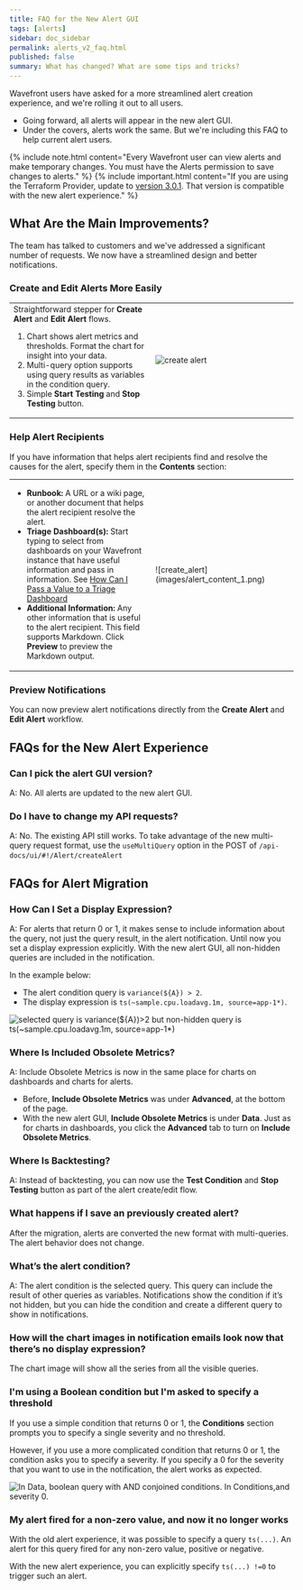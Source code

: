 ```yaml
---
title: FAQ for the New Alert GUI
tags: [alerts]
sidebar: doc_sidebar
permalink: alerts_v2_faq.html
published: false
summary: What has changed? What are some tips and tricks?
---
```


Wavefront users have asked for a more streamlined alert creation experience, and we're rolling it out to all users.
* Going forward, all alerts will appear in the new alert GUI.
* Under the covers, alerts work the same. But we're including this FAQ to help current alert users.

{% include note.html content="Every Wavefront user can view alerts and make temporary changes. You must have the Alerts permission to save changes to alerts." %}
{% include important.html content="If you are using the Terraform Provider, update to [version 3.0.1](https://registry.terraform.io/providers/vmware/wavefront/latest/docs). That version is compatible with the new alert experience." %}

## What Are the Main Improvements?

The team has talked to customers and we've  addressed a significant number of requests. We now have a streamlined design and better notifications.

### Create and Edit Alerts More Easily

<table style="width: 100%;">
<tbody>
<tr>
<td width="50%">
Straightforward stepper for <strong>Create Alert</strong> and <strong>Edit Alert</strong> flows.
<ol><li>Chart shows alert metrics and thresholds. Format the chart for insight into your data. </li>
<li>Multi-query option supports using query results as variables in the condition query.</li>
<li>Simple <strong>Start Testing</strong> and <strong>Stop Testing</strong> button.</li></ol></td>
<td width="50%"><img src="/images/alert_new_data.png" alt="create alert"></td>
</tr>
</tbody>
</table>


### Help Alert Recipients

If you have information that helps alert recipients find and resolve the causes for the alert, specify them in the **Contents** section:

<table style="width: 100%;">
<tbody>
<tr>
<td width="50%">
<ul>
<li><strong>Runbook: </strong>A URL or a wiki page, or another document that helps the alert recipient resolve the alert.</li>
<li><strong>Triage Dashboard(s): </strong>Start typing to select from dashboards on your Wavefront instance that have useful information and pass in information. See <a href="alerts_manage.html#how-do-i-pass-values-to-triage-dashboards">How Can I Pass a Value to a Triage Dashboard</a></li>
<li><strong>Additional Information: </strong>Any other information that is useful to the alert recipient. This field supports Markdown. Click <strong>Preview</strong> to preview the Markdown output.</li>
</ul>
</td>
<td width="50%" markdown="span">![create_alert](images/alert_content_1.png) </td></tr>
</tbody>
</table>

### Preview Notifications

You can now preview alert notifications directly from the <strong>Create Alert</strong> and <strong>Edit Alert</strong> workflow.

## FAQs for the New Alert Experience

### Can I pick the alert GUI version?

A: No. All alerts are updated to the new alert GUI.

### Do I have to change my API requests?

A: No. The existing API still works. To take advantage of the new multi-query request format, use the `useMultiQuery` option in the POST of  `/api-docs/ui/#!/Alert/createAlert`

## FAQs for Alert Migration


### How Can I Set a Display Expression?

A: For alerts that return 0 or 1, it makes sense to include information about the query, not just the query result, in the alert notification. Until now you set a display expression explicitly. With the new alert GUI, all non-hidden queries are included in the notification.

In the example below:
* The alert condition query is `variance(${A}) > 2`.
* The display expression is `ts(~sample.cpu.loadavg.1m, source=app-1*)`.

![selected query is variance(${A})>2 but non-hidden query is ts(~sample.cpu.loadavg.1m, source=app-1*)](images/display_expression.png)


### Where Is Included Obsolete Metrics?

A: Include Obsolete Metrics is now in the same place for charts on dashboards and charts for alerts.
* Before, **Include Obsolete Metrics** was under **Advanced**, at the bottom of the page.
* With the new alert GUI, **Include Obsolete Metrics** is under **Data**. Just as for charts in dashboards, you click the **Advanced** tab to turn on **Include Obsolete Metrics**.

### Where Is Backtesting?

A: Instead of backtesting, you can now use the  **Test Condition** and **Stop Testing** button as part of the alert create/edit flow.

### What happens if I save an previously created alert?

After the migration, alerts are converted the new format with multi-queries. The alert behavior does not change.

### What’s the alert condition?

A: The alert condition is the selected query. This query can include the result of other queries as variables. Notifications show the condition if it’s not hidden, but you can hide the condition and create a different query to show in notifications.

### How will the chart images in notification emails look now that there’s no display expression?

The chart image will show all the series from all the visible queries.

### I'm using a Boolean condition but I'm asked to specify a threshold

If you use a simple condition that returns 0 or 1, the **Conditions** section prompts you to specify a single severity and no threshold.

However, if you use a more complicated condition that returns 0 or 1, the condition asks you to specify a severity. If you specify a 0 for the severity that you want to use in the notification, the alert works as expected.

![In Data, boolean query with AND conjoined conditions. In Conditions,and severity 0. ](/images/complex_boolean.png)

### My alert fired for a non-zero value, and now it no longer works

With the old alert experience, it was possible to specify a query `ts(...)`. An alert for this query fired for any non-zero value, positive or negative.

With the new alert experience, you can explicitly specify `ts(...) !=0` to trigger such an alert.
